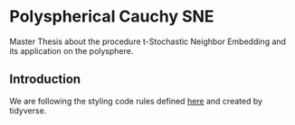 # Polyspherical Cauchy SNE

Master Thesis about the procedure t-Stochastic Neighbor Embedding and its application on the polysphere.

## Introduction

We are following the styling code rules defined [here](https://style.tidyverse.org/) and created by tidyverse.
